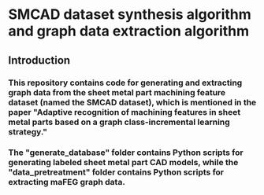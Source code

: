 # SMCAD dataset synthesis algorithm and graph data extraction algorithm
## Introduction
### This repository contains code for generating and extracting graph data from the sheet metal part machining feature dataset (named the SMCAD dataset), which is mentioned in the paper "Adaptive recognition of machining features in sheet metal parts based on a graph class-incremental learning strategy."
### The "generate_database" folder contains Python scripts for generating labeled sheet metal part CAD models, while the "data_pretreatment" folder contains Python scripts for extracting maFEG graph data.
